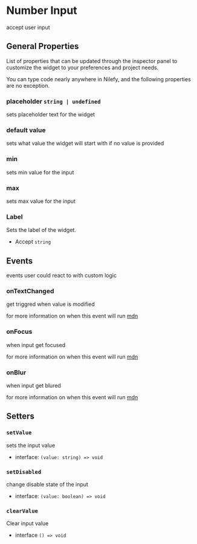 # Number Input

accept user input

## General Properties

List of properties that can be updated through the inspector panel to customize the widget to your preferences and project needs.

You can type code nearly anywhere in Nilefy, and the following properties are no exception.

### placeholder `string | undefined`

sets placeholder text for the widget

### default value

sets what value the widget will start with if no value is provided

### min

sets min value for the input

### max

sets max value for the input

### Label

Sets the label of the widget.

- Accept `string`

## Events

events user could react to with custom logic

### onTextChanged

get triggred when value is modified

for more information on when this event will run [mdn](https://developer.mozilla.org/en-US/docs/Web/API/HTMLElement/change_event)

### onFocus

when input get focused

for more information on when this event will run [mdn](https://developer.mozilla.org/en-US/docs/Web/API/Element/focus_event)

### onBlur

when input get blured

for more information on when this event will run [mdn](https://developer.mozilla.org/en-US/docs/Web/API/Element/blur_event)

## Setters

### `setValue`

sets the input value

- interface: `(value: string) => void`

### `setDisabled`

change disable state of the input

- interface: `(value: boolean) => void`

### `clearValue`

Clear input value

- interface `() => void`
